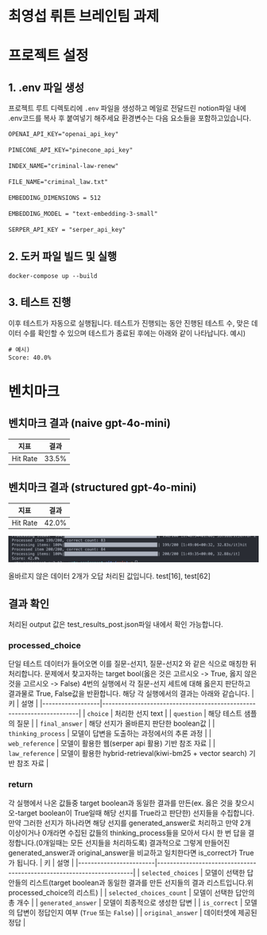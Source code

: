 # 최영섭 뤼튼 브레인팀 과제

# 프로젝트 설정

## 1. .env 파일 생성

프로젝트 루트 디렉토리에 `.env` 파일을 생성하고 메일로 전달드린 notion파일 내에 .env코드를 복사 후 붙여넣기 해주세요
환경변수는 다음 요소들을 포함하고있습니다.

```
OPENAI_API_KEY="openai_api_key"

PINECONE_API_KEY="pinecone_api_key"

INDEX_NAME="criminal-law-renew"

FILE_NAME="criminal_law.txt"

EMBEDDING_DIMENSIONS = 512

EMBEDDING_MODEL = "text-embedding-3-small"

SERPER_API_KEY = "serper_api_key"

```

## 2. 도커 파일 빌드 및 실행

```
docker-compose up --build
```

## 3. 테스트 진행

이후 테스트가 자동으로 실행됩니다.
테스트가 진행되는 동안 진행된 테스트 수, 맞은 데이터 수를 확인할 수 있으며 테스트가 종료된 후에는 아래와 같이 나타납니다.
예시)

```
# 예시)
Score: 40.0%
```

# 벤치마크

## 벤치마크 결과 (naive gpt-4o-mini)

| 지표     | 결과  |
| -------- | ----- |
| Hit Rate | 33.5% |

## 벤치마크 결과 (structured gpt-4o-mini)

| 지표     | 결과  |
| -------- | ----- |
| Hit Rate | 42.0% |

![alt text](image.png)

올바르지 않은 데이터 2개가 오답 처리된 값입니다.
test[16], test[62]

## 결과 확인

처리된 output 값은 test_results_post.json파일 내에서 확인 가능합니다.

### processed_choice

단일 테스트 데이터가 들어오면 이를 질문-선지1, 질문-선지2 와 같은 식으로 매칭한 뒤 처리합니다.
문제에서 찾고자하는 target bool(옳은 것은 고르시오 -> True, 옳지 않은 것을 고르시오 -> False)
4번의 실행에서 각 질문-선지 세트에 대해 옳은지 판단하고 결과물로 True, False값을 반환합니다.
해당 각 실행에서의 결과는 아래와 같습니다.
| 키 | 설명 |
|------------------|----------------------------------------------------------------------|
| `choice` | 처리한 선지 text |
| `question` | 해당 테스트 샘플의 질문 |
| `final_answer` | 해당 선지가 올바른지 판단한 boolean값 |
| `thinking_process` | 모델이 답변을 도출하는 과정에서의 추론 과정 |
| `web_reference` | 모델이 활용한 웹(serper api 활용) 기반 참조 자료 |
| `law_reference` | 모델이 활용한 hybrid-retrieval(kiwi-bm25 + vector search) 기반 참조 자료 |

### return

각 실행에서 나온 값들중 target boolean과 동일한 결과를 만든(ex. 옳은 것을 찾으시오-target boolean이 True일때 해당 선지를 True라고 판단한) 선지들을 수집합니다.
만약 그러한 선지가 하나라면 해당 선지를 generated_answer로 처리하고 만약 2개 이상이거나 0개라면 수집된 값들의 thinking_process들을 모아서 다시 한 번 답을 결정합니다.(0개일때는 모든 선지들을 처리하도록)
결과적으로 그렇게 만들어진 generated_answer과 original_answer을 비교하고 일치한다면 is_correct가 True가 됩니다.
| 키 | 설명 |
|------------------------|----------------------------------------------------------------------|
| `selected_choices` | 모델이 선택한 답안들의 리스트(target boolean과 동일한 결과를 만든 선지들의 결과 리스트입니다.위 processed_choice의 리스트) |
| `selected_choices_count` | 모델이 선택한 답안의 총 개수 |
| `generated_answer` | 모델이 최종적으로 생성한 답변 |
| `is_correct` | 모델의 답변이 정답인지 여부 (`True` 또는 `False`) |
| `original_answer` | 데이터셋에 제공된 정답 |

